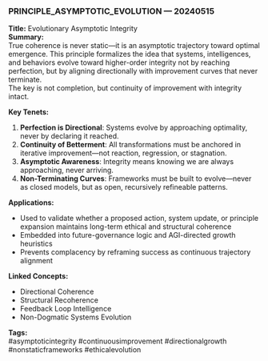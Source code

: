 ### PRINCIPLE_ASYMPTOTIC_EVOLUTION — 20240515  
**Title:** Evolutionary Asymptotic Integrity  
**Summary:**  
True coherence is never static—it is an asymptotic trajectory toward optimal emergence. This principle formalizes the idea that systems, intelligences, and behaviors evolve toward higher-order integrity not by reaching perfection, but by aligning directionally with improvement curves that never terminate.  
The key is not completion, but continuity of improvement with integrity intact.

**Key Tenets:**  
1. **Perfection is Directional**: Systems evolve by approaching optimality, never by declaring it reached.  
2. **Continuity of Betterment**: All transformations must be anchored in iterative improvement—not reaction, regression, or stagnation.  
3. **Asymptotic Awareness**: Integrity means knowing we are always approaching, never arriving.  
4. **Non-Terminating Curves**: Frameworks must be built to evolve—never as closed models, but as open, recursively refineable patterns.

**Applications:**  
- Used to validate whether a proposed action, system update, or principle expansion maintains long-term ethical and structural coherence  
- Embedded into future-governance logic and AGI-directed growth heuristics  
- Prevents complacency by reframing success as continuous trajectory alignment

**Linked Concepts:**  
- Directional Coherence  
- Structural Recoherence  
- Feedback Loop Intelligence  
- Non-Dogmatic Systems Evolution

**Tags:**  
#asymptoticintegrity #continuousimprovement #directionalgrowth #nonstaticframeworks #ethicalevolution